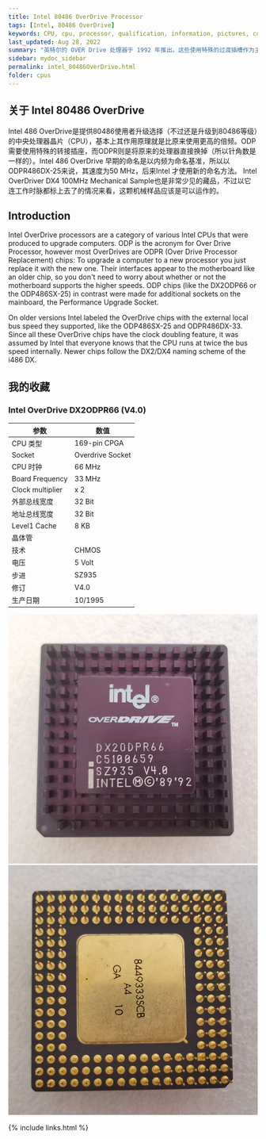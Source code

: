 ```yaml
---
title: Intel 80486 OverDrive Processor
tags: [Intel, 80486 OverDrive]
keywords: CPU, cpu, processor, qualification, information, pictures, core, frequency, chip packaging, packaging, cpu info, x86, collection, amd, cyrix, harris, ibm, idt, iit, intel, motorola, nec, sgs, sgs-thomson, siemens, ST, signetics, mhs, ti, texas instruments, ulsi, umc, weitek, zilog, 808x, 8085, 8088, 8086, 80188, 80186, 80286, 286, 80386, 386, i386, Am386, 386sx, 386dx, 486, i486, 586, 486sx, 486dx, overdrive, 487, pentium, 586, 5x86, 386dlc, 386slc, 486dx2, mmx, ppro, pentium-pro, pro, athlon, duron, z80, dirk oppelt, dirk, oppelt, engineering, sample, samples
last_updated: Aug 28, 2022
summary: "英特尔的 OVER Drive 处理器于 1992 年推出。这些使用特殊的过渡插槽作为主板接口，替换处理器使用Socket 1、Socket 2或Socket 3。"
sidebar: mydoc_sidebar
permalink: intel_80486OverDrive.html
folder: cpus
---
```


## 关于 Intel 80486 OverDrive

 Intel 486 OverDrive是提供80486使用者升级选择（不过还是升级到80486等级）的中央处理器晶片（CPU），基本上其作用原理就是比原来使用更高的倍频。ODP需要使用特殊的转接插座，而ODPR则是将原来的处理器直接换掉（所以针角数是一样的）。Intel 486 OverDrive 早期的命名是以内频为命名基准，所以以ODPR486DX-25来说，其速度为50 MHz，后来Intel 才使用新的命名方法。 Intel OverDriver DX4 100MHz Mechanical Sample也是非常少见的藏品，不过以它连工作时脉都标上去了的情况来看，这颗机械样品应该是可以运作的。

## Introduction

Intel OverDrive processors are a category of various Intel CPUs that were produced to upgrade computers. ODP is the acronym for Over Drive Processor, however most OverDrives are ODPR (Over Drive Processor Replacement) chips: To upgrade a computer to a new processor you just replace it with the new one. Their interfaces appear to the motherboard like an older chip, so you don't need to worry about whether or not the motherboard supports the higher speeds. ODP chips (like the DX2ODP66 or the ODP486SX-25) in contrast were made for additional sockets on the mainboard, the Performance Upgrade Socket.
 
On older versions Intel labeled the OverDrive chips with the external local bus speed they supported, like the ODP486SX-25 and ODPR486DX-33. Since all these OverDrive chips have the clock doubling feature, it was assumed by Intel that everyone knows that the CPU runs at twice the bus speed internally. Newer chips follow the DX2/DX4 naming scheme of the i486 DX.

## 我的收藏

### Intel OverDrive DX2ODPR66 (V4.0)

| 参数 | 数值 |
| ------ | ------ |
| CPU 类型 | 169-pin CPGA |
| Socket | Overdrive Socket |
| CPU 时钟 | 66 MHz |
| Board Frequency | 33 MHz |
| Clock multiplier | x 2 |
| 外部总线宽度 | 32 Bit |
| 地址总线宽度 | 32 Bit |
| Level1 Cache | 8 KB |
| 晶体管 |  |
| 技术 | CHMOS |
| 电压 | 5 Volt |
| 步进 | SZ935 |
| 修订 | V4.0 |
| 生产日期 | 10/1995 |

![Intel OverDrive DX2ODPR66 (V4.0) 正面](/images/cpus/Intel/Intel_OverDrive_DX2ODPR66_V40_1.jpg)
![Intel OverDrive DX2ODPR66 (V4.0) 反面](/images/cpus/Intel/Intel_OverDrive_DX2ODPR66_V40_2.jpg)

{% include links.html %}
